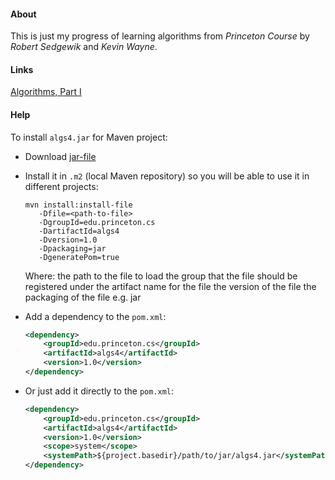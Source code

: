 #### About
This is just my progress of learning algorithms from *Princeton Course*
by *Robert Sedgewik* and *Kevin Wayne*.

#### Links
<a href="https://www.coursera.org/learn/algorithms-part1">Algorithms,
Part I</a>

#### Help
To install `algs4.jar` for Maven project:
- Download <a href="https://algs4.cs.princeton.edu/code/algs4.jar">jar-file</a>
- Install it in `.m2` (local Maven repository) so you will be able to use it in different projects:
    ```
    mvn install:install-file
       -Dfile=<path-to-file>
       -DgroupId=edu.princeton.cs
       -DartifactId=algs4
       -Dversion=1.0
       -Dpackaging=jar
       -DgeneratePom=true
    ```

    Where: <path-to-file>  the path to the file to load
       <group-id>      the group that the file should be registered under
       <artifact-id>   the artifact name for the file
       <version>       the version of the file
       <packaging>     the packaging of the file e.g. jar
- Add a dependency to the `pom.xml`:
    ``` xml
    <dependency>
        <groupId>edu.princeton.cs</groupId>
        <artifactId>algs4</artifactId>
        <version>1.0</version>
    </dependency>
    ```
- Or just add it directly to the `pom.xml`:
    ``` xml
    <dependency>
        <groupId>edu.princeton.cs</groupId>
        <artifactId>algs4</artifactId>
        <version>1.0</version>
        <scope>system</scope>
        <systemPath>${project.basedir}/path/to/jar/algs4.jar</systemPath>
    </dependency>
    ```
